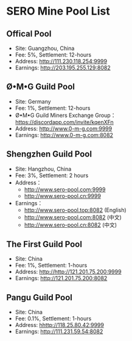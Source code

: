 # SERO Mine Pool List

## Offical Pool

- Site: Guangzhou, China
- Fee: 5%, Settlement: 12-hours
- Address: <http://111.230.118.254:9999>
- Earnings: <http://203.195.255.129:8082> 


## Ø•M•G Guild Pool

- Site: Germany
- Fee: 1%, Settlement: 12-hours
- Ø•M•G Guild Miners Exchange Group：<https://discordapp.com/invite/kqenXFn>
- Address: <http://www.0-m-g.com:9999>
- Earnings:  <http://www.0-m-g.com:8082>


## Shengzhen Guild Pool

- Site:  Hangzhou, China
- Fee: 3%, Settlement: 2 hours
- Address：
  - <http://www.sero-pool.com:9999>
  - <http://www.sero-pool.cn:9999>
- Earnings：
  - <http://www.sero-pool.top:8082>  (English)
  - <http://www.sero-pool.com:8082> (中文)
  - <http://www.sero-pool.cn:8082>  (中文)
  
  

## The First Guild Pool

- Site: China
- Fee: 1%, Settlement: 1-hours
- Address: <http://http://121.201.75.200:9999>
- Earnings: <http://121.201.75.200:8082>

## Pangu Guild Pool

- Site: China
- Fee: 0.1%, Settlement: 1-hours
- Address: <hhttp://118.25.80.42:9999>
- Earnings: <http://111.231.59.54:8082>



